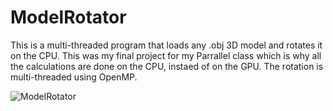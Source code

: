 # ModelRotator
This is a multi-threaded program that loads any .obj 3D model and rotates it on the CPU. This was my final project for my Parrallel class which is why all the calculations are done on the CPU, instaed of on the GPU. The rotation is multi-threaded using OpenMP.

![ModelRotator](https://user-images.githubusercontent.com/52022661/211683828-4a247d74-10a6-4691-964b-bb3925b34bef.gif)
